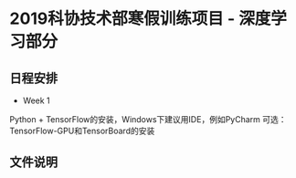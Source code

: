 # 2019科协技术部寒假训练项目 - 深度学习部分

## 日程安排

- Week 1

Python + TensorFlow的安装，Windows下建议用IDE，例如PyCharm
可选：TensorFlow-GPU和TensorBoard的安装

## 文件说明
